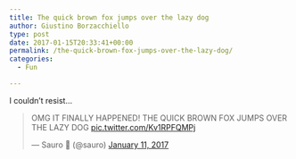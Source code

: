 ```yaml
---
title: The quick brown fox jumps over the lazy dog
author: Giustino Borzacchiello
type: post
date: 2017-01-15T20:33:41+00:00
permalink: /the-quick-brown-fox-jumps-over-the-lazy-dog/
categories:
  - Fun

---
```

I couldn&#8217;t resist&#8230;

<blockquote class="twitter-tweet" data-width="550" data-dnt="true">
  <p lang="en" dir="ltr">
    OMG IT FINALLY HAPPENED! THE QUICK BROWN FOX JUMPS OVER THE LAZY DOG <a href="https://t.co/Kv1RPFQMPj">pic.twitter.com/Kv1RPFQMPj</a>
  </p>
  
  <p>
    &mdash; Sauro 🌱 (@sauro) <a href="https://twitter.com/sauro/status/819265732844331008?ref_src=twsrc%5Etfw">January 11, 2017</a>
  </p>
</blockquote>